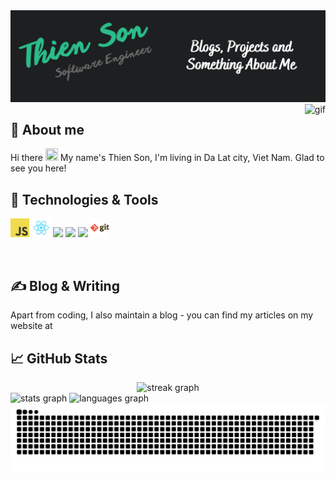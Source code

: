 <img width="" src="Image/Profile.png">
<img align="right" src="https://media.giphy.com/media/kPVTbiTORIopy/giphy.gif" align="center" alt="gif">

## 🌱 About me
<p>Hi there  <img src="https://raw.githubusercontent.com/MartinHeinz/MartinHeinz/master/wave.gif" width="20px" height="20px" /> My name's Thien Son, I'm living in Da Lat city, Viet Nam. Glad to see you here! </p>

## 🔧 Technologies & Tools

<code><img height="30" src="https://raw.githubusercontent.com/github/explore/80688e429a7d4ef2fca1e82350fe8e3517d3494d/topics/javascript/javascript.png"></code> 
<code><img height="30" src="https://raw.githubusercontent.com/github/explore/80688e429a7d4ef2fca1e82350fe8e3517d3494d/topics/react/react.png"></code> <code><img height="30" src="https://user-images.githubusercontent.com/25181517/183911544-95ad6ba7-09bf-4040-ac44-0adafedb9616.png"></code>
<code><img height="30" src="https://user-images.githubusercontent.com/25181517/121405754-b4f48f80-c95d-11eb-8893-fc325bde617f.png"></code> 
<code><img height="30" src="https://user-images.githubusercontent.com/25181517/121405384-444d7300-c95d-11eb-959f-913020d3bf90.png"></code> 
<code><img height="30" src="https://raw.githubusercontent.com/github/explore/80688e429a7d4ef2fca1e82350fe8e3517d3494d/topics/git/git.png"></code>

<br />

## &#x270d; Blog & Writing

Apart from coding, I also maintain a blog - you can find my articles on my website at

## &#x1f4c8; GitHub Stats

<div align="center">
  <img src="https://streak-stats.demolab.com?user=TsunCoder&locale=en&mode=daily&theme=dark&hide_border=false&border_radius=5&order=3" height="200" alt="streak graph"  />
</div>
<div>
  <img src="https://github-readme-stats.vercel.app/api?username=TsunCoder&hide_title=false&hide_rank=false&show_icons=true&include_all_commits=true&count_private=true&disable_animations=false&theme=dracula&locale=en&hide_border=false" height="190" alt="stats graph"  />
  <img src="https://github-readme-stats.vercel.app/api/top-langs?username=TsunCoder&locale=en&hide_title=false&layout=compact&card_width=320&langs_count=5&theme=dracula&hide_border=false" height="190" alt="languages graph"  />
</div>

<img src="github-user-contribution.svg"  />


